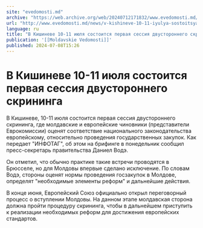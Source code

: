 ```yaml
---
site: "evedomosti.md"
archive: "https://web.archive.org/web/20240712171832/www.evedomosti.md/news/v-kishineve-10-11-iyulya-sostoitsya-pervaya-sessiya-dvustoro"
url: "http://www.evedomosti.md/news/v-kishineve-10-11-iyulya-sostoitsya-pervaya-sessiya-dvustoro"
language: ru
title: "В Кишиневе 10-11 июля состоится первая сессия двустороннего скрининга"
publication: '[[Moldavskie Vedomosti]]'
published: 2024-07-08T15:26
---
```


# В Кишиневе 10-11 июля состоится первая сессия двустороннего скрининга

В Кишиневе, 10-11 июля состоится первая сессия двустороннего скрининга, где молдавские и европейские чиновники (представители Еврокомиссии) оценят соответствие национального законодательства европейскому, относительно проведения государственных закупок. Как передает "ИНФОТАГ", об этом на брифинге в понедельник сообщил пресс-секретарь правительства Даниел Водэ.

Он отметил, что обычно практике такие встречи проводятся в Брюсселе, но для Молдовы впервые сделано исключение. По словам Водэ, стороны оценят нормы проведения госзакупок в Молдове, определят "необходимые элементы реформ" и дальнейшие действия.

В конце июня, Европейский Союз официально открыл переговорный процесс о вступлении Молдовы. На данном этапе молдавская сторона должна пройти процедуру скрининга, чтобы в дальнейшем приступить к реализации необходимых реформ для достижения европейских стандартов.